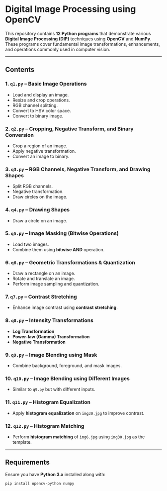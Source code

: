 # Digital Image Processing using OpenCV

This repository contains **12 Python programs** that demonstrate various **Digital Image Processing (DIP)** techniques using **OpenCV** and **NumPy**. These programs cover fundamental image transformations, enhancements, and operations commonly used in computer vision.

---

## **Contents**

### **1. `q1.py` – Basic Image Operations**
- Load and display an image.
- Resize and crop operations.
- RGB channel splitting.
- Convert to HSV color space.
- Convert to binary image.

### **2. `q2.py` – Cropping, Negative Transform, and Binary Conversion**
- Crop a region of an image.
- Apply negative transformation.
- Convert an image to binary.

### **3. `q3.py` – RGB Channels, Negative Transform, and Drawing Shapes**
- Split RGB channels.
- Negative transformation.
- Draw circles on the image.

### **4. `q4.py` – Drawing Shapes**
- Draw a circle on an image.

### **5. `q5.py` – Image Masking (Bitwise Operations)**
- Load two images.
- Combine them using **bitwise AND** operation.

### **6. `q6.py` – Geometric Transformations & Quantization**
- Draw a rectangle on an image.
- Rotate and translate an image.
- Perform image sampling and quantization.

### **7. `q7.py` – Contrast Stretching**
- Enhance image contrast using **contrast stretching**.

### **8. `q8.py` – Intensity Transformations**
- **Log Transformation**
- **Power-law (Gamma) Transformation**
- **Negative Transformation**

### **9. `q9.py` – Image Blending using Mask**
- Combine background, foreground, and mask images.

### **10. `q10.py` – Image Blending using Different Images**
- Similar to `q9.py` but with different inputs.

### **11. `q11.py` – Histogram Equalization**
- Apply **histogram equalization** on `img30.jpg` to improve contrast.

### **12. `q12.py` – Histogram Matching**
- Perform **histogram matching** of `img6.jpg` using `img30.jpg` as the template.

---

## **Requirements**
Ensure you have **Python 3.x** installed along with:
```bash
pip install opencv-python numpy
